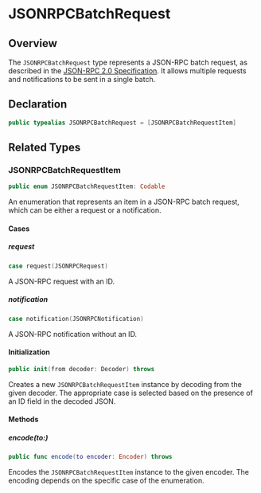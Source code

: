 # JSONRPCBatchRequest

## Overview

The `JSONRPCBatchRequest` type represents a JSON-RPC batch request, as described in the [JSON-RPC 2.0 Specification](https://www.jsonrpc.org/specification#batch). It allows multiple requests and notifications to be sent in a single batch.

## Declaration

```swift
public typealias JSONRPCBatchRequest = [JSONRPCBatchRequestItem]
```

## Related Types

### JSONRPCBatchRequestItem

```swift
public enum JSONRPCBatchRequestItem: Codable
```

An enumeration that represents an item in a JSON-RPC batch request, which can be either a request or a notification.

#### Cases

##### request

```swift
case request(JSONRPCRequest)
```

A JSON-RPC request with an ID.

##### notification

```swift
case notification(JSONRPCNotification)
```

A JSON-RPC notification without an ID.

#### Initialization

```swift
public init(from decoder: Decoder) throws
```

Creates a new `JSONRPCBatchRequestItem` instance by decoding from the given decoder. The appropriate case is selected based on the presence of an ID field in the decoded JSON.

#### Methods

##### encode(to:)

```swift
public func encode(to encoder: Encoder) throws
```

Encodes the `JSONRPCBatchRequestItem` instance to the given encoder. The encoding depends on the specific case of the enumeration.
